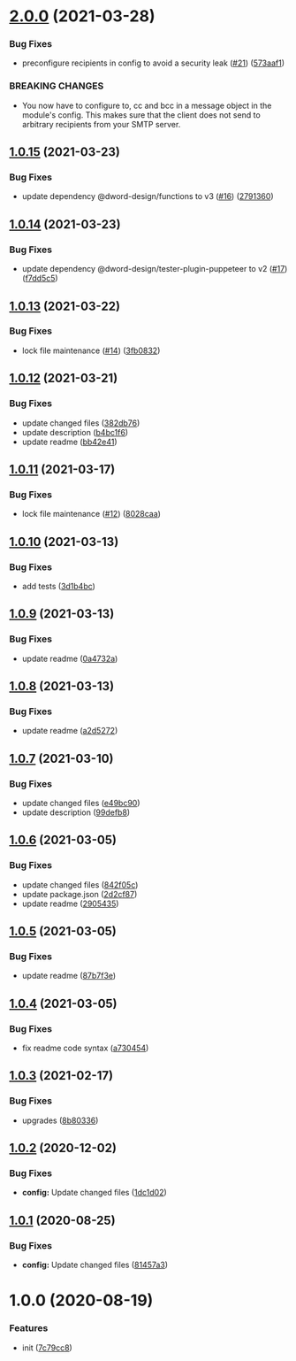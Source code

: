 # [2.0.0](https://github.com/dword-design/nuxt-mail/compare/v1.0.15...v2.0.0) (2021-03-28)


### Bug Fixes

* preconfigure recipients in config to avoid a security leak  ([#21](https://github.com/dword-design/nuxt-mail/issues/21)) ([573aaf1](https://github.com/dword-design/nuxt-mail/commit/573aaf1889cc23d615b80e92eacb351336c800d7))


### BREAKING CHANGES

* You now have to configure to, cc and bcc in a message object in the module's config. This makes sure that the client does not send to arbitrary recipients from your SMTP server.

## [1.0.15](https://github.com/dword-design/nuxt-mail/compare/v1.0.14...v1.0.15) (2021-03-23)


### Bug Fixes

* update dependency @dword-design/functions to v3 ([#16](https://github.com/dword-design/nuxt-mail/issues/16)) ([2791360](https://github.com/dword-design/nuxt-mail/commit/279136094bc5224c51b171a9972871b64012ce4f))

## [1.0.14](https://github.com/dword-design/nuxt-mail/compare/v1.0.13...v1.0.14) (2021-03-23)


### Bug Fixes

* update dependency @dword-design/tester-plugin-puppeteer to v2 ([#17](https://github.com/dword-design/nuxt-mail/issues/17)) ([f7dd5c5](https://github.com/dword-design/nuxt-mail/commit/f7dd5c5e39ae3a2408e74defa154dbcf873cf953))

## [1.0.13](https://github.com/dword-design/nuxt-mail/compare/v1.0.12...v1.0.13) (2021-03-22)


### Bug Fixes

* lock file maintenance ([#14](https://github.com/dword-design/nuxt-mail/issues/14)) ([3fb0832](https://github.com/dword-design/nuxt-mail/commit/3fb08321a37b5aedbf131cec8357ba141944a6ca))

## [1.0.12](https://github.com/dword-design/nuxt-mail/compare/v1.0.11...v1.0.12) (2021-03-21)


### Bug Fixes

* update changed files ([382db76](https://github.com/dword-design/nuxt-mail/commit/382db76a59430673840a09ac753d59065ed9e255))
* update description ([b4bc1f6](https://github.com/dword-design/nuxt-mail/commit/b4bc1f6a174d898235b587528553fe6a5cc45831))
* update readme ([bb42e41](https://github.com/dword-design/nuxt-mail/commit/bb42e418c98c019999eac501e74d6b686a1d6dc4))

## [1.0.11](https://github.com/dword-design/nuxt-mail/compare/v1.0.10...v1.0.11) (2021-03-17)


### Bug Fixes

* lock file maintenance ([#12](https://github.com/dword-design/nuxt-mail/issues/12)) ([8028caa](https://github.com/dword-design/nuxt-mail/commit/8028caaaa88464d0bf511a1696bb5731a3447baf))

## [1.0.10](https://github.com/dword-design/nuxt-mail/compare/v1.0.9...v1.0.10) (2021-03-13)


### Bug Fixes

* add tests ([3d1b4bc](https://github.com/dword-design/nuxt-mail/commit/3d1b4bce30eb720ec71029a71db8de9c569b0dea))

## [1.0.9](https://github.com/dword-design/nuxt-mail/compare/v1.0.8...v1.0.9) (2021-03-13)


### Bug Fixes

* update readme ([0a4732a](https://github.com/dword-design/nuxt-mail/commit/0a4732a18d03010c951b6ca84f9a577023c54143))

## [1.0.8](https://github.com/dword-design/nuxt-mail/compare/v1.0.7...v1.0.8) (2021-03-13)


### Bug Fixes

* update readme ([a2d5272](https://github.com/dword-design/nuxt-mail/commit/a2d52724d1c1000375f945cfcb87f2024b4b459d))

## [1.0.7](https://github.com/dword-design/nuxt-mail/compare/v1.0.6...v1.0.7) (2021-03-10)


### Bug Fixes

* update changed files ([e49bc90](https://github.com/dword-design/nuxt-mail/commit/e49bc90e2e5113dcf81fe19dbbdc69603c795254))
* update description ([99defb8](https://github.com/dword-design/nuxt-mail/commit/99defb82cfb1774b3f15410f9c01cf031647d1fb))

## [1.0.6](https://github.com/dword-design/nuxt-mail/compare/v1.0.5...v1.0.6) (2021-03-05)


### Bug Fixes

* update changed files ([842f05c](https://github.com/dword-design/nuxt-mail/commit/842f05cb1c1b927bcf539bef987a1870639051cb))
* update package.json ([2d2cf87](https://github.com/dword-design/nuxt-mail/commit/2d2cf8783b368b08f9532e513900d9d8c2698558))
* update readme ([2905435](https://github.com/dword-design/nuxt-mail/commit/29054352598364163f4af5d0a1d1ffdd475a6b5b))

## [1.0.5](https://github.com/dword-design/nuxt-mail/compare/v1.0.4...v1.0.5) (2021-03-05)


### Bug Fixes

* update readme ([87b7f3e](https://github.com/dword-design/nuxt-mail/commit/87b7f3e44af9ae717efbcc728cbf8e602774aa59))

## [1.0.4](https://github.com/dword-design/nuxt-mail/compare/v1.0.3...v1.0.4) (2021-03-05)


### Bug Fixes

* fix readme code syntax ([a730454](https://github.com/dword-design/nuxt-mail/commit/a73045453a02ec2db024016bcc8542617be53426))

## [1.0.3](https://github.com/dword-design/nuxt-mail/compare/v1.0.2...v1.0.3) (2021-02-17)


### Bug Fixes

* upgrades ([8b80336](https://github.com/dword-design/nuxt-mail/commit/8b8033676b2b24d92046f3d6859af84e12b5c226))

## [1.0.2](https://github.com/dword-design/nuxt-mail/compare/v1.0.1...v1.0.2) (2020-12-02)


### Bug Fixes

* **config:** Update changed files ([1dc1d02](https://github.com/dword-design/nuxt-mail/commit/1dc1d02709c2b6b0ef340981e9b7e414f0f35c91))

## [1.0.1](https://github.com/dword-design/nuxt-mail/compare/v1.0.0...v1.0.1) (2020-08-25)


### Bug Fixes

* **config:** Update changed files ([81457a3](https://github.com/dword-design/nuxt-mail/commit/81457a3581b3c4ee54a6ab198957349363d2decc))

# 1.0.0 (2020-08-19)


### Features

* init ([7c79cc8](https://github.com/dword-design/nuxt-mail/commit/7c79cc8d959f2d63dbf90c642ec23f6369e7892d))
